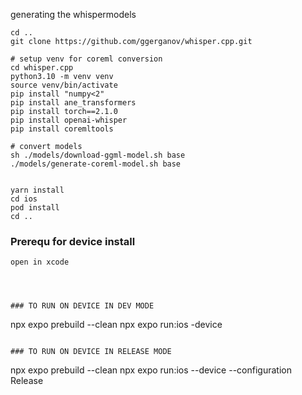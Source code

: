
generating the whispermodels
```
cd ..
git clone https://github.com/ggerganov/whisper.cpp.git

# setup venv for coreml conversion
cd whisper.cpp
python3.10 -m venv venv
source venv/bin/activate
pip install "numpy<2"
pip install ane_transformers
pip install torch==2.1.0
pip install openai-whisper
pip install coremltools

# convert models
sh ./models/download-ggml-model.sh base
./models/generate-coreml-model.sh base


```


```
yarn install
cd ios
pod install
cd ..
```

### Prerequ for device install
``` 
open in xcode




### TO RUN ON DEVICE IN DEV MODE
```
npx expo prebuild --clean
npx expo run:ios -device
```

### TO RUN ON DEVICE IN RELEASE MODE
```
npx expo prebuild --clean
npx expo run:ios --device --configuration Release
```


